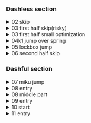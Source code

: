 ### Dashless section 

<details>
<summary>02 skip</summary>

Regrab the wall while holding against it, jump away then hold neutral, then move right for 3 frames and then jump up.\
![gif](https://github.com/kaizobuzz/gal-lery-collab-strat-doc/blob/main/levels/bloom_wanderer/images/r1skip.webp)
</details>

<details>
<summary>03 first half skip(risky) </summary>

After getting up to the middle platform, jump away and hold neutral, then jump neutral then hold right \
![gif](https://github.com/kaizobuzz/gal-lery-collab-strat-doc/blob/main/levels/bloom_wanderer/images/r2skiprisky.webp)
</details>

<details>
<summary>03 first half small optimization</summary>

TODO
</details>

<details>
<summary>04k1 jump over spring</summary>

![gif](https://github.com/kaizobuzz/gal-lery-collab-strat-doc/blob/main/levels/bloom_wanderer/images/key1springbounce.webp)
</details>

<details>
<summary>05 lockbox jump</summary>

A bit after the keyturn is a possible visual cue
![gif](https://github.com/kaizobuzz/gal-lery-collab-strat-doc/blob/main/levels/bloom_wanderer/images/keyskip.webp)
\
Alternatively, you can use an extra jump instead (a bit slower but easier) 
![gif](https://github.com/kaizobuzz/gal-lery-collab-strat-doc/blob/main/levels/bloom_wanderer/images/altkeyskip.webp)
</details>

<details>
<summary>06 second half skip</summary>

![gif](https://github.com/kaizobuzz/gal-lery-collab-strat-doc/blob/main/levels/bloom_wanderer/images/predashskip1.webp)
\
And an alt strat \
![gif](https://github.com/kaizobuzz/gal-lery-collab-strat-doc/blob/main/levels/bloom_wanderer/images/predashskip2.webp)
</details>

### Dashful section

<details>
<summary>07 miku jump</summary>

The height of the cornerkick is a 12f jump, meaning you can release anywhere from 12f-18f after starting your jump and get the cornerjump \
![gif](https://github.com/kaizobuzz/gal-lery-collab-strat-doc/blob/main/levels/bloom_wanderer/images/mikujump.webp)

<img src="https://github.com/kaizobuzz/gal-lery-collab-strat-doc/blob/main/levels/bloom_wanderer/images/12f jump.png">
</details>

<details>
<summary>08 entry</summary>

![gif](https://github.com/kaizobuzz/gal-lery-collab-strat-doc/blob/main/levels/bloom_wanderer/images/r2withdashentry.webp)
</details>

<details>
<summary>08 middle part</summary>

![gif](https://github.com/kaizobuzz/gal-lery-collab-strat-doc/blob/main/levels/bloom_wanderer/images/r2withdashmiddlestrat.webp)
</details>

<details>
<summary>09 entry</summary>

![gif](https://github.com/kaizobuzz/gal-lery-collab-strat-doc/blob/main/levels/bloom_wanderer/images/r3withdashentry.webp)
</details>

<details>
<summary>10 start</summary>

![gif](https://github.com/kaizobuzz/gal-lery-collab-strat-doc/blob/main/levels/bloom_wanderer/images/r4withdashstart.webp)
</details>

<details>
<summary>11 entry</summary>

Demo into the room and then buffer jumps on entry \
![gif](https://github.com/kaizobuzz/gal-lery-collab-strat-doc/blob/main/levels/bloom_wanderer/images/finalwithdashentry.webp)
</details>

